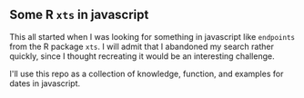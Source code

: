 ## Some R `xts` in javascript

This all started when I was looking for something in javascript like `endpoints` from the
R package `xts`.  I will admit that I abandoned my search rather quickly, since I thought 
recreating it would be an interesting challenge.

I'll use this repo as a collection of knowledge, function, and examples for dates in javascript.